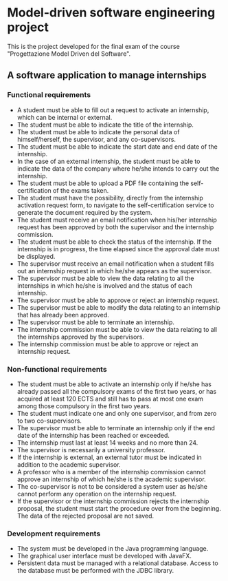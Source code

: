 # Model-driven software engineering project

This is the project developed for the final exam of the course "Progettazione Model Driven del Software".

## A software application to manage internships

### Functional requirements

* A student must be able to fill out a request to activate an internship, which can be internal or external.
* The student must be able to indicate the title of the internship.
* The student must be able to indicate the personal data of himself/herself, the supervisor, and any co-supervisors.
* The student must be able to indicate the start date and end date of the internship.
* In the case of an external internship, the student must be able to indicate the data of the company where he/she intends to carry out the internship.
* The student must be able to upload a PDF file containing the self-certification of the exams taken.
* The student must have the possibility, directly from the internship activation request form, to navigate to the self-certification service to generate the document required by the system.
* The student must receive an email notification when his/her internship request has been approved by both the supervisor and the internship commission.
* The student must be able to check the status of the internship. If the internship is in progress, the time elapsed since the approval date must be displayed.
* The supervisor must receive an email notification when a student fills out an internship request in which he/she appears as the supervisor.
* The supervisor must be able to view the data relating to all the internships in which he/she is involved and the status of each internship.
* The supervisor must be able to approve or reject an internship request.
* The supervisor must be able to modify the data relating to an internship that has already been approved.
* The supervisor must be able to terminate an internship.
* The internship commission must be able to view the data relating to all the internships approved by the supervisors.
* The internship commission must be able to approve or reject an internship request.

### Non-functional requirements

* The student must be able to activate an internship only if he/she has already passed all the compulsory exams of the first two years, or has acquired at least 120 ECTS and still has to pass at most one exam among those compulsory in the first two years.
* The student must indicate one and only one supervisor, and from zero to two co-supervisors.
* The supervisor must be able to terminate an internship only if the end date of the internship has been reached or exceeded.
* The internship must last at least 14 weeks and no more than 24.
* The supervisor is necessarily a university professor.
* If the internship is external, an external tutor must be indicated in addition to the academic supervisor.
* A professor who is a member of the internship commission cannot approve an internship of which he/she is the academic supervisor.
* The co-supervisor is not to be considered a system user as he/she cannot perform any operation on the internship request.
* If the supervisor or the internship commission rejects the internship proposal, the student must start the procedure over from the beginning. The data of the rejected proposal are not saved.

### Development requirements

* The system must be developed in the Java programming language.
* The graphical user interface must be developed with JavaFX.
* Persistent data must be managed with a relational database. Access to the database must be performed with the JDBC library.

